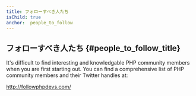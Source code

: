 ```yaml
---
title: フォローすべき人たち
isChild: true
anchor:  people_to_follow
---
```


## フォローすべき人たち {#people_to_follow_title}

It's difficult to find interesting and knowledgable PHP
community members when you are first starting out. You can
find a comprehensive list of PHP community members and their
Twitter handles at:

<http://followphpdevs.com/>
